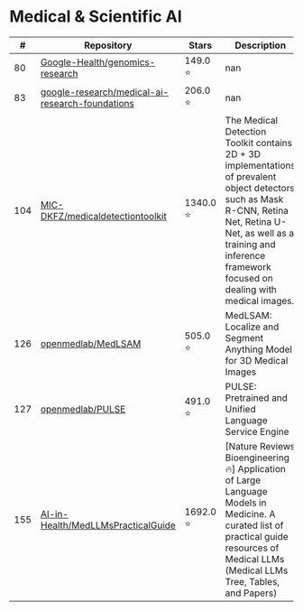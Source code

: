 # Medical & Scientific AI

| # | Repository | Stars | Description |
|---|---|---|---|
| 80 | [Google-Health/genomics-research](https://github.com/Google-Health/genomics-research) | 149.0 ⭐ | nan |
| 83 | [google-research/medical-ai-research-foundations](https://github.com/google-research/medical-ai-research-foundations) | 206.0 ⭐ | nan |
| 104 | [MIC-DKFZ/medicaldetectiontoolkit](https://github.com/MIC-DKFZ/medicaldetectiontoolkit) | 1340.0 ⭐ | The Medical Detection Toolkit contains 2D + 3D implementations of prevalent object detectors such as Mask R-CNN, Retina Net, Retina U-Net, as well as a training and inference framework focused on dealing with medical images.  |
| 126 | [openmedlab/MedLSAM](https://github.com/openmedlab/MedLSAM) | 505.0 ⭐ | MedLSAM: Localize and Segment Anything Model for 3D Medical Images |
| 127 | [openmedlab/PULSE](https://github.com/openmedlab/PULSE) | 491.0 ⭐ | PULSE: Pretrained and Unified Language Service Engine |
| 155 | [AI-in-Health/MedLLMsPracticalGuide](https://github.com/AI-in-Health/MedLLMsPracticalGuide) | 1692.0 ⭐ |  [Nature Reviews Bioengineering🔥] Application of Large Language Models in Medicine. A curated list of practical guide resources of Medical LLMs (Medical LLMs Tree, Tables, and Papers) |
